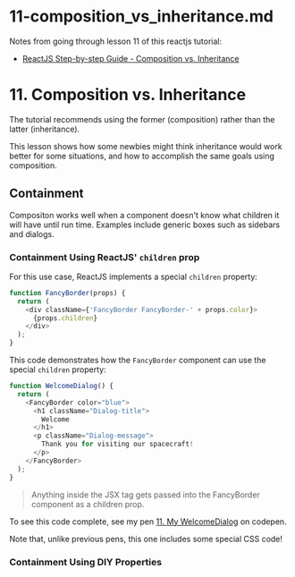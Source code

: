 
# 11-composition_vs_inheritance.md

Notes from going through lesson 11 of this reactjs tutorial:

- [ReactJS Step-by-step Guide - Composition vs. Inheritance](https://reactjs.org/docs/composition-vs-inheritance.html)

# 11. Composition vs. Inheritance

The tutorial recommends using the former (composition) rather than the latter (inheritance).

This lesson shows how some newbies might think inheritance would work better for some situations, and
how to accomplish the same goals using composition.

## Containment

Compositon works well when a component doesn't know what children it will have until run time.
Examples include generic boxes such as sidebars and dialogs.

### Containment Using ReactJS' `children` prop

For this use case, ReactJS implements a special `children` property:

```javascript
function FancyBorder(props) {
  return (
    <div className={'FancyBorder FancyBorder-' + props.color}>
      {props.children}
    </div>
  );
}
```

This code demonstrates how the `FancyBorder` component can use the special `children` property:

```javascript
function WelcomeDialog() {
  return (
    <FancyBorder color="blue">
      <h1 className="Dialog-title">
        Welcome
      </h1>
      <p className="Dialog-message">
        Thank you for visiting our spacecraft!
      </p>
    </FancyBorder>
  );
}
```

> Anything inside the <FancyBorder> JSX tag gets passed into the FancyBorder component as a children prop.

To see this code complete, see my pen
[11. My WelcomeDialog](https://codepen.io/tomwhartung/pen/zYLRVag?editors=0010) on codepen.

Note that, unlike previous pens, this one includes some special CSS code!

### Containment Using DIY Properties

```javascript
```

```html
```

```javascript
```

```html
```

```javascript
```

```html
```

